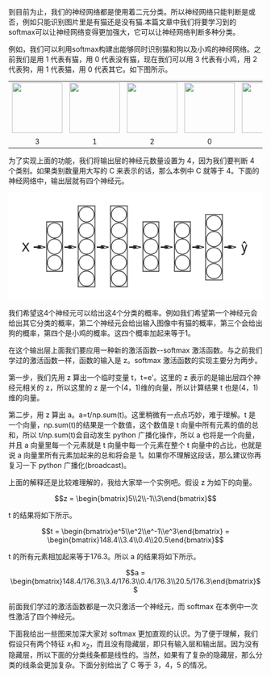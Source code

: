 到目前为止，我们的神经网络都是使用着二元分类。所以神经网络只能判断是或否，例如只能识别图片里是有猫还是没有猫.本篇文章中我们将要学习到的softmax可以让神经网络变得更加强大，它可以让神经网络判断多种分类。

例如，我们可以利用softmax构建出能够同时识别猫和狗以及小鸡的神经网络。之前我们是用 1 代表有猫，用 0 代表没有猫，现在我们可以用 3 代表有小鸡，用 2 代表狗，用 1 代表猫，用 0 代表其它。如下图所示。

<table>
    <tr>
        <td><img style='width:100px;height:100px' src="https://imgkr.cn-bj.ufileos.com/bfa54638-a309-444a-ac0b-6f3614678f76.png"></td>
        <td><img style='width:100px;height:100px' src="https://imgkr.cn-bj.ufileos.com/a2c66520-462e-462d-b7f4-5d5cbeb91e33.png"></td>
        <td><img style='width:100px;height:100px' src="https://imgkr.cn-bj.ufileos.com/8460482a-1738-446a-b84f-d280d22debd5.png"></td>
        <td><img style='width:100px;height:100px' src="https://imgkr.cn-bj.ufileos.com/e4d3b032-0c46-4c02-8d70-adc46e30f0b8.png"></td>
        <td><img style='width:100px;height:100px' src="https://imgkr.cn-bj.ufileos.com/221e46d2-1e8f-49ed-b19b-1b42960ceb4d.png"></td> 
        <td><img style='width:100px;height:100px' src="https://imgkr.cn-bj.ufileos.com/0e6a5932-66eb-4a92-9346-b3730006430b.png"></td> 
        <td><img style='width:100px;height:100px' src="https://imgkr.cn-bj.ufileos.com/0a84da91-31ec-4f4f-bbf5-6185cea37578.png"></td> 
        <td><img style='width:100px;height:100px' src="https://imgkr.cn-bj.ufileos.com/0c981649-1599-4f39-9c4a-6cd557c531f8.png"></td> 
    </tr>
    <tr align='center'><td>3</td><td>1</td><td>2</td><td>0</td><td>3</td><td>2</td><td>0</td><td>1</td></tr>
</table>

为了实现上面的功能，我们将输出层的神经元数量设置为 4，因为我们要判断 4 个类别。如果类别数量用大写的 C 来表示的话，那么本例中 C 就等于 4。下面的神经网络中，输出层就有四个神经元。

<img src="svg/2.3.8-01.svg"/>

我们希望这4个神经元可以给出这4个分类的概率。例如我们希望第一个神经元会给出其它分类的概率，第二个神经元会给出输入图像中有猫的概率，第三个会给出狗的概率，第四个是小鸡的概率。这四个概率加起来等于1。

在这个输出层上面我们要应用一种新的激活函数--softmax 激活函数。与之前我们学过的激活函数一样，函数的输入是 z。softmax 激活函数的实现主要分为两步。

第一步，我们先用 z 算出一个临时变量 t，t=e'。这里的 z 表示的是输出层四个神经元相关的 z，所以这里的 z 是一个(4，1)维的向量，所以计算结果 t 也是(4，1)维的向量。

第二步，用 z 算出 a。a=t/np.sum(t)。这里稍微有一点点巧妙，难于理解。t 是一个向量，np.sum(t)的结果是一个数值，这个数值是 t 向量中所有元素的值的总和，所以 t/np.sum(t)会自动发生 python 广播化操作，所以 a 也将是一个向量，并且 a 向量里每一个元素就是 t 向量中每一个元素在整个 t 向量中的占比，也就是说 a 向量里所有元素加起来的总和将会是 1。如果你不理解这段话，那么建议你再复习一下 python 广播化(broadcast)。

上面的解释还是比较难理解的，我给大家举一个实例吧。假设 z 为如下的向量。

$$z = \begin{bmatrix}5\\2\\-1\\3\end{bmatrix}$$

t 的结果将如下所示。

$$t = \begin{bmatrix}e^5\\e^2\\e^-1\\e^3\end{bmatrix} = \begin{bmatrix}148.4\\3.4\\0.4\\20.5\end{bmatrix}$$

t 的所有元素相加起来等于176.3。所以 a 的结果将如下所示。

$$a = \begin{bmatrix}148.4/176.3\\3.4/176.3\\0.4/176.3\\20.5/176.3\end{bmatrix}$$

前面我们学过的激活函数都是一次只激活一个神经元，而 softmax 在本例中一次性激活了四个神经元。

下面我给出一些图来加深大家对 softmax 更加直观的认识。为了便于理解，我们假设只有两个特征 $x_1$和 $x_2$，而且没有隐藏层，即只有输入层和输出层。因为没有隐藏层，所以下面的分类线条都是线性的。当然，如果有了复杂的隐藏层，那么分类的线条会更加复杂。下面分别给出了 C 等于 3，4，5 的情况。
